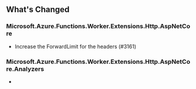 ## What's Changed

<!-- Please add your release notes in the following format:
- My change description (#PR/#issue)
-->

### Microsoft.Azure.Functions.Worker.Extensions.Http.AspNetCore <version>

- Increase the ForwardLimit for the headers (#3161)

### Microsoft.Azure.Functions.Worker.Extensions.Http.AspNetCore.Analyzers  <version>

- <entry>
